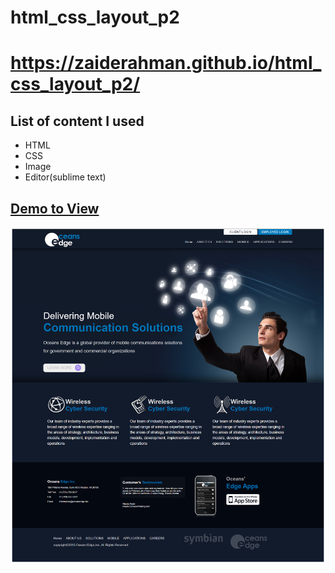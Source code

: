 # html_css_layout_p2
# https://zaiderahman.github.io/html_css_layout_p2/
## List of content I used
* HTML
* CSS
* Image
* Editor(sublime text)
## [Demo to View](https://zaiderahman.github.io/html_css_layout_p2/)

![alt text][screenshot]

[screenshot]:https://github.com/ZaideRahman/html_css_layout_p2/blob/main/edge.jpg
